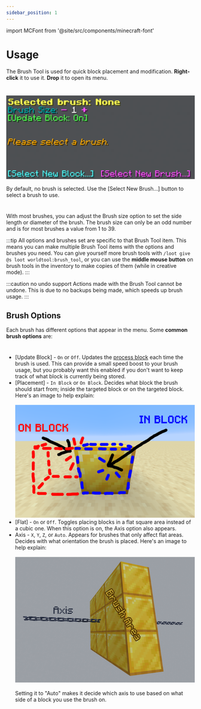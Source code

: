 ```yaml
---
sidebar_position: 1
---
```


import MCFont from '@site/src/components/minecraft-font'

# Usage

The Brush Tool is used for quick block placement and modification. **Right-click** it to use it. **Drop** it to open its menu.
#
![The Brush Tool menu](img/main_menu.png)

By default, no brush is selected. Use the <MCFont color="green">[Select New Brush...]</MCFont> button to select a brush to use.
#
With most brushes, you can adjust the <MCFont color="#00a8a8">Brush size</MCFont> option to set the side length or diameter of the brush. The brush size can only be an odd number and is for most brushes a value from 1 to 39.

:::tip
All options and brushes set are specific to that Brush Tool item. This means you can make multiple Brush Tool items with the options and brushes you need. You can give yourself more brush tools with `/loot give @s loot worldtool:brush_tool`, or you can use the **middle mouse button** on brush tools in the inventory to make copies of them (while in creative mode).
:::

:::caution no undo support
Actions made with the Brush Tool cannot be undone. This is due to no backups being made, which speeds up brush usage.
:::

## Brush Options
Each brush has different options that appear in the menu. Some **common brush options** are:
#
* ­<MCFont color="green">[Update Block]</MCFont> - `On` or `Off`. Updates the [process block](../technical/processes) each time the brush is used. This can provide a small speed boost to your brush usage, but you probably want this enabled if you don't want to keep track of what block is currently being stored.
* ­<MCFont color="blue">[Placement]</MCFont> - `In Block` or `On Block`. Decides what block the brush should start from; inside the targeted block or on the targeted block. Here's an image to help explain:<br></br>
  ![The two brush placement options](img/placement_explanation.png)
* ­<MCFont color="dark_purple">[Flat]</MCFont> - `On` or `Off`. Toggles placing blocks in a flat square area instead of a cubic one. When this option is on, the <MCFont color="gold">Axis</MCFont> option also appears.
* ­<MCFont color="gold">Axis</MCFont> - `X`, `Y`, `Z`, or `Auto`. Appears for brushes that only affect flat areas. Decides with what orientation the brush is placed. Here's an image to help explain:<br></br>
  ![The way axis decides orientation](img/axis_explanation.png)<br></br>
  Setting it to "Auto" makes it decide which axis to use based on what side of a block you use the brush on.
